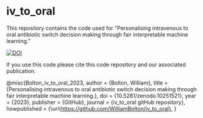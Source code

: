 # iv_to_oral
This repository contains the code used for "Personalising intravenous to oral antibiotic switch decision making through fair interpretable machine learning."

[![DOI](https://zenodo.org/badge/DOI/10.5281/zenodo.10251521.svg)](https://doi.org/10.5281/zenodo.10251521)

If you use this code please cite this code repository and our associated publication. 

@misc{Bolton_iv_to_oral_2023,
  author = {Bolton, William},
  title = {Personalising intravenous to oral antibiotic switch decision making through fair interpretable machine learning.},
  doi = {10.5281/zenodo.10251521},
  year = {2023},
  publisher = {GitHub},
  journal = {iv_to_oral gitHub repository},
  howpublished = {\url{https://github.com/WilliamBolton/iv_to_oral},
}

